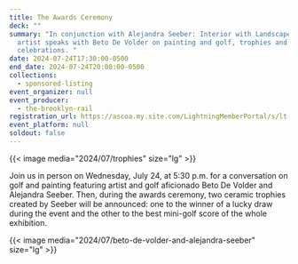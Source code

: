 ```yaml
---
title: The Awards Ceremony
deck: ""
summary: "In conjunction with Alejandra Seeber: Interior with Landscapes, the
  artist speaks with Beto De Volder on painting and golf, trophies and
  celebrations. "
date: 2024-07-24T17:30:00-0500
end_date: 2024-07-24T20:00:00-0500
collections:
  - sponsored-listing
event_organizer: null
event_producer:
  - the-brooklyn-rail
registration_url: https://ascoa.my.site.com/LightningMemberPortal/s/lt-event?id=a1YTO000005ssVB
event_platform: null
soldout: false
---
```

{{< image media="2024/07/trophies" size="lg" >}}

Join us in person on Wednesday, July 24, at 5:30 p.m. for a conversation on golf and painting featuring artist and golf aficionado Beto De Volder and Alejandra Seeber. Then, during the awards ceremony, two ceramic trophies created by Seeber will be announced: one to the winner of a lucky draw during the event and the other to the best mini-golf score of the whole exhibition.

{{< image media="2024/07/beto-de-volder-and-alejandra-seeber" size="lg" >}}